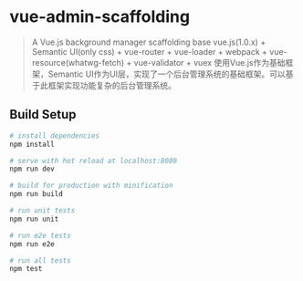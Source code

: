 # vue-admin-scaffolding

> A Vue.js background manager scaffolding base vue.js(1.0.x) + Semantic UI(only css) + vue-router + vue-loader + webpack + vue-resource(whatwg-fetch) + vue-validator + vuex
> 使用Vue.js作为基础框架，Semantic UI作为UI层，实现了一个后台管理系统的基础框架。可以基于此框架实现功能复杂的后台管理系统。

## Build Setup

``` bash
# install dependencies
npm install

# serve with hot reload at localhost:8080
npm run dev

# build for production with minification
npm run build

# run unit tests
npm run unit

# run e2e tests
npm run e2e

# run all tests
npm test
```
